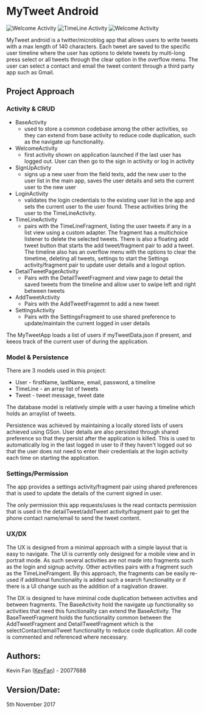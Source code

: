 # MyTweet Android
![Welcome Activity][welcome] ![TimeLine Activity][timeline] ![Welcome Activity][addtweet]

MyTweet android is a twitter/microblog app that allows users to write tweets with a max length of 140 characters. Each tweet are saved to the specific user timeline where the user has options to delete tweets by multi-long press select or all tweets through the clear option in the overflow menu. The user can select a contact and email the tweet content through a third party app such as Gmail.

## Project Approach
### Activity & CRUD
* BaseActivity
  * used to store a common codebase among the other activities, so they can extend from base activity to reduce code duplication, such as the navigate up functionality.
* WelcomeActivity
  * first activity shown on application launched if the last user has logged out. User can then go to the sign in actiivity or log in activity
* SignUpActivty
  * signs up a new user from the field texts, add the new user to the user list in the main app, saves the user details and sets the current user to the new user
* LoginActivity
  * validates the login credentials to the existing user list in the app and sets the current user to the user found. These activities bring the user to the TimeLineActivity.
* TimeLineActivity
  * pairs with the TimeLineFragment, listing the user tweets if any in a list view using a custom adapter. The fragment has a multichoice listener to delete the selected tweets. There is also a floating add tweet button that starts the add tweet/fragment pair to add a tweet. The timeline also has an overflow menu with the options to clear the timetime, deleting all tweets, settings to start the Settings activity/fragment pair to update user details and a logout option.
* DetailTweetPagerActivity
  * Pairs with the DetailTweetFragment and view page to detail the saved tweets from the timeline and allow user to swipe left and right between tweets
* AddTweetActivity
  * Pairs with the AddTweetFragemnt to add a new tweet
* SettingsActivity
  * Pairs with the SettingsFragment to use shared preference to update/maintain the current logged in user details

The MyTweetApp loads a list of users if myTweetData.json if present, and keeos track of the current user of during the application.

### Model & Persistence
There are 3 models used in this project:

* User - firstName, lastName, email, password, a timeline
* TimeLine - an array list of tweets
* Tweet - tweet message, tweet date

The database model is relatively simple with a user having a timeline which holds an arraylist of tweets.

Persistence was achieved by maintaining a locally stored lists of users achieved using GSon. User details are also persisted through shared preference so that they persist after the application is killed. This is used to automatically log in the last logged in user to if they haven't logged out so that the user does not need to enter their credentials at the login activity each time on starting the application.

### Settings/Permission
The app provides a settings activity/fragment pair using shared preferences that is used to update the details of the current signed in user.

The only permission this app requests/uses is the read contacts permission that is used in the detailTweet/addTweet activity/fragment pair to get the phone contact name/email to send the tweet content.

### UX/DX
The UX is designed from a minimal approach with a simple layout that is easy to navigate. The UI is currently only designed for a mobile view and in portrait mode. As such several activities are not made into fragments such as the login and signup actvity. Other activities pairs with a fragment such as the TimeLineFramgent. By this approach, the fragments can be easily re-used if additional functionality is added such a search functionality or if there is a UI change such as the addition of a nagivation drawer.

The DX is designed to have miminal code duplication between activities and between fragments. The BaseActivity hold the navigate up functionality so activities that need this functionality can extend the BaseActivity. The BaseTweetFragment holds the functionality common between the AddTweetFragment and DetailTweetFragment which is the selectContact/emailTweet functionality to reduce code duplication. All code is commented and referenced where necessary.

## Authors:
Kevin Fan ([KevFan](https://github.com/KevFan)) - 20077688

## Version/Date:
5th November 2017

[welcome]: ./readme_resources/welcome.jpg
[timeline]: ./readme_resources/timeline.jpg
[addtweet]: ./readme_resources/addtweet.jpg
